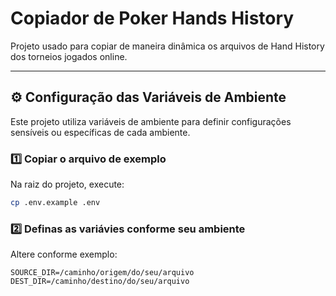 
# Copiador de Poker Hands History

Projeto usado para copiar de maneira dinâmica os arquivos de Hand History dos torneios jogados online.

---

## ⚙️ Configuração das Variáveis de Ambiente

Este projeto utiliza variáveis de ambiente para definir configurações sensíveis ou específicas de cada ambiente.

### 1️⃣ Copiar o arquivo de exemplo

Na raiz do projeto, execute:

```bash
cp .env.example .env
```

### 2️⃣ Definas as variávies conforme seu ambiente

Altere conforme exemplo:

`SOURCE_DIR=/caminho/origem/do/seu/arquivo`\
`DEST_DIR=/caminho/destino/do/seu/arquivo`
